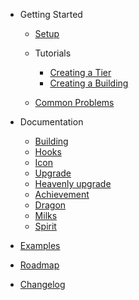 - Getting Started

  - [Setup](Setup.md)
  - Tutorials

    - [Creating a Tier](tutorials/Tiers.md)
    - [Creating a Building](tutorials/Buildings.md)

    <!--
        - [Advanced - Creating a Lump](tutorials/Lumps.md)
        - [Advanced - Creating a Plant](tutorials/Garden.md)
        - [Advanced - Creating a Spirit](tutorials/Temple.md)
        - [Advanced - Creating a Spell](tutorials/Grimoire.md)
    -->

  - [Common Problems](./CommonProblems.md)

- Documentation

  - [Building](types/Building.md)
  - [Hooks](types/Hooks.md)
  - [Icon](types/Icon.md)
  - [Upgrade](types/Upgrade.md)
  - [Heavenly upgrade](types/HeavenlyUpgrade.md)
  - [Achievement](types/Achievement.md)
  - [Dragon](types/Dragon.md)
  - [Milks](types/Milks.md)
  - [Spirit](types/Spirit.md)

- [Examples](Examples.md)
- [Roadmap](Roadmap.md)
- [Changelog](Changelog.md)
